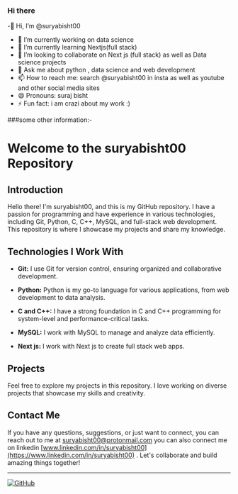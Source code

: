 ### Hi there 
-👋 Hi, I’m @suryabisht00
- 🔭 I’m currently working on data science
- 🌱 I’m currently learning Nextjs(full stack)
- 👯 I’m looking to collaborate on Next js (full stack) as well as Data science projects 
- 💬 Ask me about python , data science and web development
- 📫 How to reach me: search @suryabisht00 in insta as well as youtube and other social media sites
- 😄 Pronouns: suraj bisht
- ⚡ Fun fact: i am crazi about my work :)

###some other information:-
# Welcome to the suryabisht00 Repository

## Introduction
Hello there! I'm suryabisht00, and this is my GitHub repository. I have a passion for programming and have experience in various technologies, including Git, Python, C, C++, MySQL, and full-stack web development. This repository is where I showcase my projects and share my knowledge.

## Technologies I Work With

- **Git:** I use Git for version control, ensuring organized and collaborative development.

- **Python:** Python is my go-to language for various applications, from web development to data analysis.

- **C and C++:** I have a strong foundation in C and C++ programming for system-level and performance-critical tasks.

- **MySQL:** I work with MySQL to manage and analyze data efficiently.

- **Next js:** I work with Next js to create full stack web apps.


## Projects

Feel free to explore my projects in this repository. I love working on diverse projects that showcase my skills and creativity.

## Contact Me

If you have any questions, suggestions, or just want to connect, you can reach out to me at [suryabisht00@protonmail.com](mailto:suryabisht00@protonmail.com) 
 you can also connect me on linkedin [www.linkedin.com/in/suryabisht00](https://www.linkedin.com/in/suryabisht00)
. Let's collaborate and build amazing things together!

---

[![GitHub](https://img.shields.io/github/followers/suryabisht00?style=social)](https://github.com/suryabisht00)

<!--
**suryabisht00/suryabisht00** is a ✨ _special_ ✨ repository because its `README.md` (this file) appears on your GitHub profile.

Here are some ideas to get you started:


-->

